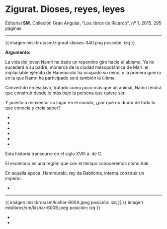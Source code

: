 # Zigurat. Dioses, reyes, leyes

Editorial **SM**. Colleción Gran Angular, "Los libros de Ricardo", nº 1. 2015. 295 páginas

---



{{ imágen mislibros/sm/zigurat-dioses-340.png posición: izq }} 

**Argumento:**

La vida del joven Namri ha dado un repentino giro hacie el abismo. Ya no sucederá a su padre, monarca de la ciudad mesopotámica de Mari: el implaclable ejército de Hammurabi ha ocupado su reino,  y la primera guerra en la que Namri ha participado será también la última.

Convertido en esclavo, tratado como poco más que un animal, Namri tendrá que construir desde lo más bajo la persona que quiere ser.


Y puesto a reinventar su lugar en el mundo, ¿por qué no dudar de todo lo que conocía y creía saber?

*

*

*

*

*

*

Esta historia transcurre en el siglo XVIII a. de C.

El escenario es una región que con el tiempo conoceremos como Irak.

En aquella época. Hammurabi, rey de Babilonia, intenta construir un imperio.

*



---


{{ imágen mislibros/sm/kishar-600A.jpeg posición: izq }} {{ imágen mislibros/sm/kishar-600B.jpeg posición: izq }} 

*

*













